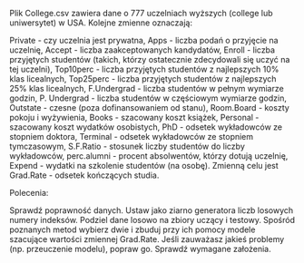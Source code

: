 Plik College.csv zawiera dane o 777 uczelniach wyższych (college lub uniwersytet) w USA. Kolejne zmienne oznaczają:

Private - czy uczelnia jest prywatna,
Apps - liczba podań o przyjęcie na uczelnię,
Accept - liczba zaakceptowanych kandydatów,
Enroll - liczba przyjętych studentów (takich, którzy ostatecznie zdecydowali się uczyć na tej uczelni),
Top10perc - liczba przyjętych studentów z najlepszych 10% klas licealnych,
Top25perc - liczba przyjętych studentów z najlepszych 25% klas licealnych,
F.Undergrad - liczba studentów w pełnym wymiarze godzin,
P. Undergrad - liczba studentów w częściowym wymiarze godzin,
Outstate - czesne (poza dofinansowaniem od stanu),
Room.Board - koszty pokoju i wyżywienia,
Books - szacowany koszt książek,
Personal - szacowany koszt wydatków osobistych,
PhD - odsetek wykładowców ze stopniem doktora,
Terminal - odsetek wykładowców ze stopniem tymczasowym,
S.F.Ratio - stosunek liczby studentów do liczby wykładowców,
perc.alumni - procent absolwentów, którzy dotują uczelnię,
Expend - wydatki na szkolenie studentów (na osobę).
Zmienną celu jest Grad.Rate - odsetek kończących studia.

Polecenia:

Sprawdź poprawność danych.
Ustaw jako ziarno generatora liczb losowych numery indeksów. Podziel dane losowo na zbiory uczący i testowy.
Spośród poznanych metod wybierz dwie i zbuduj przy ich pomocy modele szacujące wartości zmiennej Grad.Rate. Jeśli zauważasz jakieś problemy (np. przeuczenie modelu), popraw go. Sprawdź wymagane założenia.